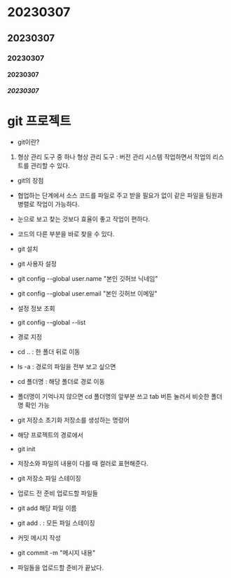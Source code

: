 # 20230307
<!-- md 문서 작성 방법 -->
<!-- #으로 제목을 작성 -->
<!-- html에서의 h1~h5태그와 유사 -->
## 20230307
### 20230307
#### 20230307
##### 20230307

<!-- - 리스트 형태 작성 -->
# git 프로젝트

- git이란?
1. 형상 관리 도구 중 하나
형상 관리 도구 : 버전 관리 시스템
작업하면서 작업의 리스트를 관리할 수 있다.

- git의 장점
 - 협업하는 단계에서 소스 코드를 파일로 주고 받을 필요가 없이 같은 파일을 팀원과 병렬로 작업이 가능하다.

 - 눈으로 보고 찾는 것보다 효율이 좋고 작업이 편하다.

 - 코드의 다른 부분을 바로 찾을 수 있다.


- git 설치

- git 사용자 설정

- git config --global user.name "본인 깃허브 닉네임"
- git config --global user.email "본인 깃허브 이메일"

- 설정 정보 조회
- git config --global --list

- 경로 지정
- cd .. : 한 폴더 뒤로 이동
- ls -a : 경로의 파일을 전부 보고 싶으면 
- cd 폴더명 : 해당 폴더로 경로 이동
- 폴더명이 기억나지 않으면 cd 폴더명의 앞부분 쓰고 tab 버튼 눌러서 비슷한 폴더명 확인 가능

- git 저장소 초기화 저장소를 생성하는 명령어
- 해당 프로젝트의 경로에서
- git init

- 저장소와 파일의 내용이 다를 때 컬러로 표현해준다.

- git 저장소 파일 스테이징
- 업로드 전 준비 업로드할 파일들

- git add 해당 파일 이름
- git add . : 모든 파일 스테이징

- 커밋 메시지 작성
- git commit -m "메시지 내용"

- 파일들을 업로드할 준비가 끝났다.